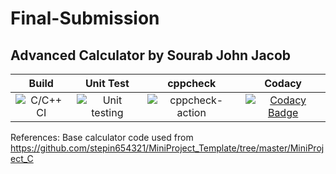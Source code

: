 # Final-Submission
## **Advanced Calculator by Sourab John Jacob**

|Build|Unit Test|cppcheck|Codacy|
|:--:|:--:|:--:|:--:|
|![C/C++ CI](https://github.com/99002447/Final-Submission/workflows/C/C++%20CI/badge.svg)|![Unit testing](https://github.com/99002447/Final-Submission/workflows/Unit%20testing/badge.svg)|![cppcheck-action](https://github.com/99002447/Final-Submission/workflows/cppcheck-action/badge.svg)|[![Codacy Badge](https://app.codacy.com/project/badge/Grade/7a6f551adc96477a8a04eb4efd2246dd)](https://www.codacy.com/manual/99002447/Final-Submission?utm_source=github.com&amp;utm_medium=referral&amp;utm_content=99002447/Final-Submission&amp;utm_campaign=Badge_Grade)|


References: Base calculator code used from https://github.com/stepin654321/MiniProject_Template/tree/master/MiniProject_C
          
